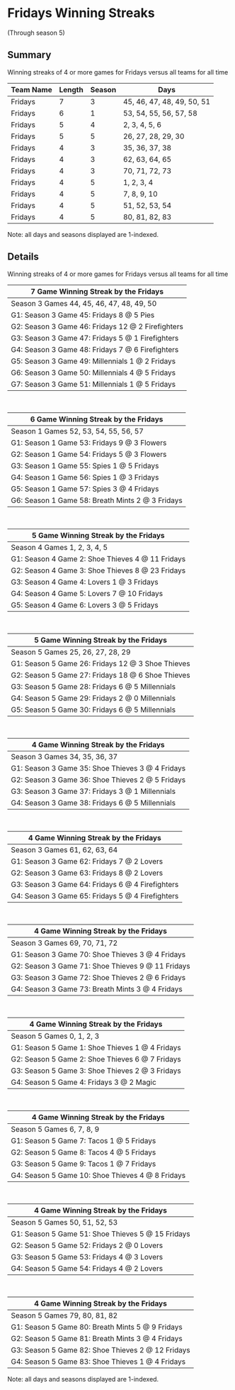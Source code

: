 # Fridays Winning Streaks
(Through season 5)
## Summary



Winning streaks of 4 or more games for Fridays versus all teams for all time



| Team Name | Length | Season | Days |
| ----- | ----- | ----- | ----- |
| Fridays                        | 7          | 3          | 45, 46, 47, 48, 49, 50, 51 |
| Fridays                        | 6          | 1          | 53, 54, 55, 56, 57, 58 |
| Fridays                        | 5          | 4          | 2, 3, 4, 5, 6 |
| Fridays                        | 5          | 5          | 26, 27, 28, 29, 30 |
| Fridays                        | 4          | 3          | 35, 36, 37, 38 |
| Fridays                        | 4          | 3          | 62, 63, 64, 65 |
| Fridays                        | 4          | 3          | 70, 71, 72, 73 |
| Fridays                        | 4          | 5          | 1, 2, 3, 4 |
| Fridays                        | 4          | 5          | 7, 8, 9, 10 |
| Fridays                        | 4          | 5          | 51, 52, 53, 54 |
| Fridays                        | 4          | 5          | 80, 81, 82, 83 |




Note: all days and seasons displayed are 1-indexed.

## Details


Winning streaks of 4 or more games for Fridays versus all teams for all time

| 7 Game Winning Streak by the Fridays |
| ----- |
| Season 3 Games 44, 45, 46, 47, 48, 49, 50 |
| G1: Season 3 Game 45: Fridays 8  @  5 Pies |
| G2: Season 3 Game 46: Fridays 12 @  2 Firefighters |
| G3: Season 3 Game 47: Fridays 5  @  1 Firefighters |
| G4: Season 3 Game 48: Fridays 7  @  6 Firefighters |
| G5: Season 3 Game 49: Millennials 1  @  2 Fridays |
| G6: Season 3 Game 50: Millennials 4  @  5 Fridays |
| G7: Season 3 Game 51: Millennials 1  @  5 Fridays |

<br />

| 6 Game Winning Streak by the Fridays |
| ----- |
| Season 1 Games 52, 53, 54, 55, 56, 57 |
| G1: Season 1 Game 53: Fridays 9  @  3 Flowers |
| G2: Season 1 Game 54: Fridays 5  @  3 Flowers |
| G3: Season 1 Game 55: Spies 1  @  5 Fridays |
| G4: Season 1 Game 56: Spies 1  @  3 Fridays |
| G5: Season 1 Game 57: Spies 3  @  4 Fridays |
| G6: Season 1 Game 58: Breath Mints 2  @  3 Fridays |

<br />

| 5 Game Winning Streak by the Fridays |
| ----- |
| Season 4 Games 1, 2, 3, 4, 5 |
| G1: Season 4 Game 2: Shoe Thieves 4  @ 11 Fridays |
| G2: Season 4 Game 3: Shoe Thieves 8  @ 23 Fridays |
| G3: Season 4 Game 4: Lovers 1  @  3 Fridays |
| G4: Season 4 Game 5: Lovers 7  @ 10 Fridays |
| G5: Season 4 Game 6: Lovers 3  @  5 Fridays |

<br />

| 5 Game Winning Streak by the Fridays |
| ----- |
| Season 5 Games 25, 26, 27, 28, 29 |
| G1: Season 5 Game 26: Fridays 12 @  3 Shoe Thieves |
| G2: Season 5 Game 27: Fridays 18 @  6 Shoe Thieves |
| G3: Season 5 Game 28: Fridays 6  @  5 Millennials |
| G4: Season 5 Game 29: Fridays 2  @  0 Millennials |
| G5: Season 5 Game 30: Fridays 6  @  5 Millennials |

<br />

| 4 Game Winning Streak by the Fridays |
| ----- |
| Season 3 Games 34, 35, 36, 37 |
| G1: Season 3 Game 35: Shoe Thieves 3  @  4 Fridays |
| G2: Season 3 Game 36: Shoe Thieves 2  @  5 Fridays |
| G3: Season 3 Game 37: Fridays 3  @  1 Millennials |
| G4: Season 3 Game 38: Fridays 6  @  5 Millennials |

<br />

| 4 Game Winning Streak by the Fridays |
| ----- |
| Season 3 Games 61, 62, 63, 64 |
| G1: Season 3 Game 62: Fridays 7  @  2 Lovers |
| G2: Season 3 Game 63: Fridays 8  @  2 Lovers |
| G3: Season 3 Game 64: Fridays 6  @  4 Firefighters |
| G4: Season 3 Game 65: Fridays 5  @  4 Firefighters |

<br />

| 4 Game Winning Streak by the Fridays |
| ----- |
| Season 3 Games 69, 70, 71, 72 |
| G1: Season 3 Game 70: Shoe Thieves 3  @  4 Fridays |
| G2: Season 3 Game 71: Shoe Thieves 9  @ 11 Fridays |
| G3: Season 3 Game 72: Shoe Thieves 2  @  6 Fridays |
| G4: Season 3 Game 73: Breath Mints 3  @  4 Fridays |

<br />

| 4 Game Winning Streak by the Fridays |
| ----- |
| Season 5 Games 0, 1, 2, 3 |
| G1: Season 5 Game 1: Shoe Thieves 1  @  4 Fridays |
| G2: Season 5 Game 2: Shoe Thieves 6  @  7 Fridays |
| G3: Season 5 Game 3: Shoe Thieves 2  @  3 Fridays |
| G4: Season 5 Game 4: Fridays 3  @  2 Magic |

<br />

| 4 Game Winning Streak by the Fridays |
| ----- |
| Season 5 Games 6, 7, 8, 9 |
| G1: Season 5 Game 7: Tacos 1  @  5 Fridays |
| G2: Season 5 Game 8: Tacos 4  @  5 Fridays |
| G3: Season 5 Game 9: Tacos 1  @  7 Fridays |
| G4: Season 5 Game 10: Shoe Thieves 4  @  8 Fridays |

<br />

| 4 Game Winning Streak by the Fridays |
| ----- |
| Season 5 Games 50, 51, 52, 53 |
| G1: Season 5 Game 51: Shoe Thieves 5  @ 15 Fridays |
| G2: Season 5 Game 52: Fridays 2  @  0 Lovers |
| G3: Season 5 Game 53: Fridays 4  @  3 Lovers |
| G4: Season 5 Game 54: Fridays 4  @  2 Lovers |

<br />

| 4 Game Winning Streak by the Fridays |
| ----- |
| Season 5 Games 79, 80, 81, 82 |
| G1: Season 5 Game 80: Breath Mints 5  @  9 Fridays |
| G2: Season 5 Game 81: Breath Mints 3  @  4 Fridays |
| G3: Season 5 Game 82: Shoe Thieves 2  @ 12 Fridays |
| G4: Season 5 Game 83: Shoe Thieves 1  @  4 Fridays |



Note: all days and seasons displayed are 1-indexed.

